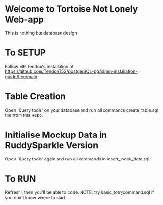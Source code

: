 # Welcome to Tortoise Not Lonely Web-app
This is nothing but database design

# To SETUP
Follow MR.Tendon's installation at https://github.com/TendonT52/postgreSQL-pgAdmin-installation-guide/tree/main

# Table Creation
Open 'Query tools' on your database and run all commands create_table.sql file from this Repo. 

# Initialise Mockup Data in RuddySparkle Version
Open 'Query tools' again and run all commands in insert_mock_data.sql.

# To RUN
Refresh!, then you'll be able to code.
NOTE: try basic_totrycommand.sql if you don't know where to start.
